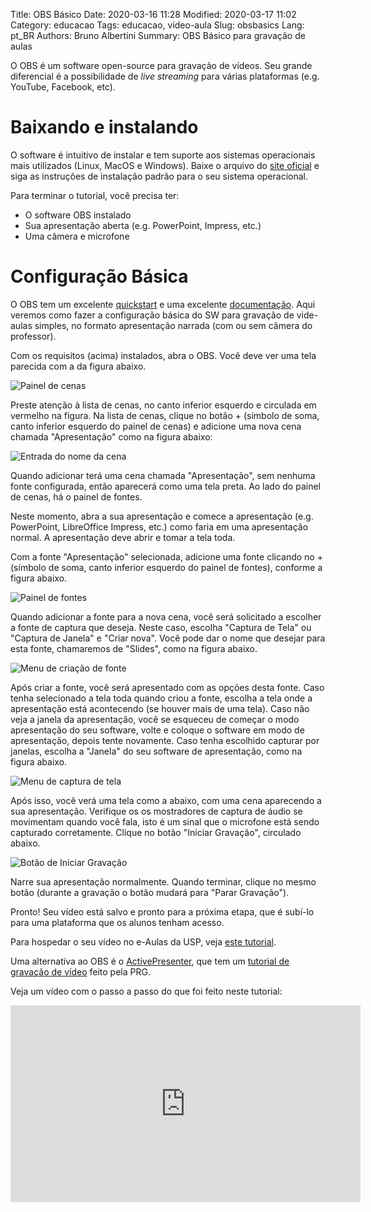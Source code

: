 Title: OBS Básico
Date: 2020-03-16 11:28
Modified: 2020-03-17 11:02
Category: educacao
Tags: educacao, video-aula
Slug: obsbasics
Lang: pt_BR
Authors: Bruno Albertini
Summary: OBS Básico para gravação de aulas


O OBS é um software open-source para gravação de vídeos. Seu grande diferencial é a possibilidade de *live streaming* para várias plataformas (e.g. YouTube, Facebook, etc).

# Baixando e instalando
O software é intuitivo de instalar e tem suporte aos sistemas operacionais mais utilizados (Linux, MacOS e Windows). Baixe o arquivo do [site oficial](https://obsproject.com) e siga as instruções de instalação padrão para o seu sistema operacional.

Para terminar o tutorial, você precisa ter:

  + O software OBS instalado
  + Sua apresentação aberta (e.g. PowerPoint, Impress, etc.)
  + Uma câmera e microfone

# Configuração Básica
O OBS tem um excelente [quickstart](https://obsproject.com/wiki/OBS-Studio-Quickstart) e uma excelente [documentação](https://obsproject.com/wiki/). Aqui veremos como fazer a configuração básica do SW para gravação de vide-aulas simples, no formato apresentação narrada (com ou sem câmera do professor).

Com os requisitos (acima) instalados, abra o OBS. Você deve ver uma tela parecida com a da figura abaixo.

![Painel de cenas]({static}/images/educacao/obs002.png)

Preste atenção à lista de cenas, no canto inferior esquerdo e circulada em vermelho na figura. Na lista de cenas, clique no botão + (símbolo de soma, canto inferior esquerdo do painel de cenas) e adicione uma nova cena chamada "Apresentação" como na figura abaixo:

![Entrada do nome da cena]({static}/images/educacao/obs004.png)

Quando adicionar terá uma cena chamada "Apresentação", sem nenhuma fonte configurada, então aparecerá como uma tela preta. Ao lado do painel de cenas, há o painel de fontes.

Neste momento, abra a sua apresentação e comece a apresentação (e.g. PowerPoint, LibreOffice Impress, etc.) como faria em uma apresentação normal. A apresentação deve abrir e tomar a tela toda.

Com a fonte "Apresentação" selecionada, adicione uma fonte clicando no + (símbolo de soma, canto inferior esquerdo do painel de fontes), conforme a figura abaixo.

![Painel de fontes]({static}/images/educacao/obs003.png)

Quando adicionar a fonte para a nova cena, você será solicitado a escolher a fonte de captura que deseja. Neste caso, escolha "Captura de Tela" ou "Captura de Janela" e "Criar nova". Você pode dar o nome que desejar para esta fonte, chamaremos de "Slides", como na figura abaixo.

![Menu de criação de fonte]({static}/images/educacao/obs005.png)

Após criar a fonte, você será apresentado com as opções desta fonte. Caso tenha selecionado a tela toda quando criou a fonte, escolha a tela onde a apresentação está acontecendo (se houver mais de uma tela). Caso não veja a janela da apresentação, você se esqueceu de começar o modo apresentação do seu software, volte e coloque o software em modo de apresentação, depois tente novamente. Caso tenha escolhido capturar por janelas, escolha a "Janela" do seu software de apresentação, como na figura abaixo.

![Menu de captura de tela]({static}/images/educacao/obs006.png)

Após isso, você verá uma tela como a abaixo, com uma cena aparecendo a sua apresentação. Verifique os os mostradores de captura de áudio se movimentam quando você fala, isto é um sinal que o microfone está sendo capturado corretamente. Clique no botão "Iniciar Gravação", circulado abaixo.

![Botão de Iniciar Gravação]({static}/images/educacao/obs007.png)

Narre sua apresentação normalmente. Quando terminar, clique no mesmo botão (durante a gravação o botão mudará para "Parar Gravação").

Pronto! Seu vídeo está salvo e pronto para a próxima etapa, que é subí-lo para uma plataforma que os alunos tenham acesso.

Para hospedar o seu vídeo no e-Aulas da USP, veja [este tutorial](http://eaulas.usp.br/portal/video.action?idItem=8730).

Uma alternativa ao OBS é o [ActivePresenter](https://atomisystems.com/download/), que tem um [tutorial de gravação de vídeo](http://eaulas.usp.br/portal/video.action?idItem=8728) feito pela PRG.

Veja um vídeo com o passo a passo do que foi feito neste tutorial:

<iframe width="560" height="315" src="https://www.youtube.com/embed/zRaIofzCqOg" frameborder="0" allow="accelerometer; autoplay; encrypted-media; gyroscope; picture-in-picture" allowfullscreen></iframe>
